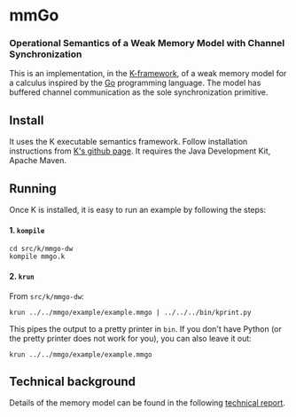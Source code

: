 # mmGo
### Operational Semantics of a Weak Memory Model with Channel Synchronization

This is an implementation, in the [K-framework](http://www.kframework.org), of a weak memory model for a calculus inspired by the [Go](https://golang.org/) programming language. The model has buffered channel communication as the sole synchronization primitive.


## Install
It uses the K executable semantics framework.  Follow installation instructions from [K's github page](https://github.com/kframework/k).  It requires the Java Development Kit, Apache Maven.


## Running
Once K is installed, it is easy to run an example by following the steps:

#### 1. ```kompile```

```
cd src/k/mmgo-dw
kompile mmgo.k
```

#### 2. ```krun```
From ```src/k/mmgo-dw```:

```
krun ../../mmgo/example/example.mmgo | ../../../bin/kprint.py
```

This pipes the output to a pretty printer in ```bin```.  If you don't have Python (or the pretty printer does not work for you), you can also leave it out:

```
krun ../../mmgo/example/example.mmgo
```


## Technical background
Details of the memory model can be found in the following [technical report](http://folk.uio.no/danielsf/papers/fava2017operational.pdf).
